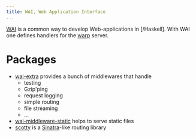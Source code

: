 ```yaml
---
title: WAI, Web Application Interface
...
```


[WAI](https://hackage.haskell.org/package/wai) is a common way to develop Web-applications in [/Haskell]. With WAI one defines handlers for the [warp](https://hackage.haskell.org/package/warp) server.

# Packages

- [wai-extra](https://hackage.haskell.org/package/wai-extra) provides a bunch of middlewares that handle
    - testing
    - Gzip'ping
    - request logging
    - simple routing
    - file streaming
    - ...
- [wai-middleware-static](https://hackage.haskell.org/package/wai-middleware-static) helps to serve static files
- [scotty](https://hackage.haskell.org/package/scotty) is a [Sinatra](http://sinatrarb.com/)-like routing library